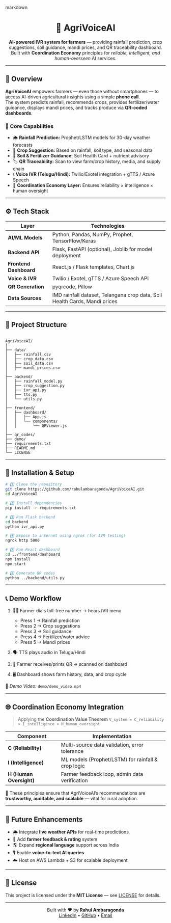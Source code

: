 
markdown
<h1 align="center">🌾 AgriVoiceAI</h1>

<p align="center">
  <b>AI-powered IVR system for farmers</b> — providing rainfall prediction, crop suggestions, soil guidance, mandi prices, and QR traceability dashboard.  
  <br>Built with <b>Coordination Economy</b> principles for <i>reliable, intelligent, and human-overseen</i> AI services.
</p>

---

## 📜 Overview

**AgriVoiceAI** empowers farmers — even those without smartphones — to access AI-driven agricultural insights using a simple **phone call**.  
The system predicts rainfall, recommends crops, provides fertilizer/water guidance, displays mandi prices, and tracks produce via **QR-coded dashboards**.

### 🚀 Core Capabilities

- 🌦️ **Rainfall Prediction:** Prophet/LSTM models for 30-day weather forecasts  
- 🌾 **Crop Suggestion:** Based on rainfall, soil type, and seasonal data  
- 🧪 **Soil & Fertilizer Guidance:** Soil Health Card + nutrient advisory  
- 🏷️ **QR Traceability:** Scan to view farm/crop history, media, and supply chain  
- 📞 **Voice IVR (Telugu/Hindi):** Twilio/Exotel integration + gTTS / Azure Speech  
- 🧩 **Coordination Economy Layer:** Ensures reliability × intelligence × human oversight  

---

## ⚙️ Tech Stack

| Layer | Technologies |
|-------|---------------|
| **AI/ML Models** | Python, Pandas, NumPy, Prophet, TensorFlow/Keras |
| **Backend API** | Flask, FastAPI (optional), Joblib for model deployment |
| **Frontend Dashboard** | React.js / Flask templates, Chart.js |
| **Voice & IVR** | Twilio / Exotel, gTTS / Azure Speech API |
| **QR Generation** | pyqrcode, Pillow |
| **Data Sources** | IMD rainfall dataset, Telangana crop data, Soil Health Cards, Mandi prices |

---

## 🧠 Project Structure

```

AgriVoiceAI/
│
├── data/
│   ├── rainfall.csv
│   ├── crop_data.csv
│   ├── soil_data.csv
│   ├── mandi_prices.csv
│
├── backend/
│   ├── rainfall_model.py
│   ├── crop_suggestion.py
│   ├── ivr_api.py
│   ├── tts.py
│   └── utils.py
│
├── frontend/
│   ├── dashboard/
│   │   ├── App.js
│   │   └── components/
│   │       └── QRViewer.js
│
├── qr_codes/
├── demo/
├── requirements.txt
├── README.md
└── LICENSE

````

---

## 🧩 Installation & Setup

```bash
# 1️⃣ Clone the repository
git clone https://github.com/rahulambaragonda/AgriVoiceAI.git
cd AgriVoiceAI

# 2️⃣ Install dependencies
pip install -r requirements.txt

# 3️⃣ Run Flask backend
cd backend
python ivr_api.py

# 4️⃣ Expose to internet using ngrok (for IVR testing)
ngrok http 5000

# 5️⃣ Run React dashboard
cd ../frontend/dashboard
npm install
npm start

# 6️⃣ Generate QR codes
python ../backend/utils.py
````

---

## 📞 Demo Workflow

1. 👩‍🌾 Farmer dials toll-free number → hears IVR menu

   * Press 1 → Rainfall prediction
   * Press 2 → Crop suggestions
   * Press 3 → Soil guidance
   * Press 4 → Fertilizer/water advice
   * Press 5 → Mandi prices

2. 🗣️ TTS plays audio in Telugu/Hindi

3. 📱 Farmer receives/prints QR → scanned on dashboard

4. 🖥️ Dashboard shows farm history, data, and crop cycle

🎥 *Demo Video:* `demo/demo_video.mp4`

---

## 🌐 Coordination Economy Integration

> Applying the **Coordination Value Theorem**
> `V_system = C_reliability × I_intelligence × H_human_oversight`

| Component               | Implementation                                     |
| ----------------------- | -------------------------------------------------- |
| **C (Reliability)**     | Multi-source data validation, error tolerance      |
| **I (Intelligence)**    | ML models (Prophet/LSTM) for rainfall & crop logic |
| **H (Human Oversight)** | Farmer feedback loop, admin data verification      |

🧩 These principles ensure that AgriVoiceAI’s recommendations are **trustworthy, auditable, and scalable** — vital for rural adoption.

---

## 🔮 Future Enhancements

* 🌦️ Integrate **live weather APIs** for real-time predictions
* 💬 Add **farmer feedback & rating** system
* 🌎 Expand **regional language** support across India
* 🎙️ Enable **voice-to-text AI queries**
* ☁️ Host on AWS Lambda + S3 for scalable deployment

---

## 📜 License

This project is licensed under the **MIT License** — see [LICENSE](./LICENSE) for details.

---

<p align="center">
  Built with ❤️ by <b>Rahul Ambaragonda</b>  
  <br>
  <a href="https://linkedin.com/in/rahulambaragonda">LinkedIn</a> • 
  <a href="https://github.com/rahulambaragonda">GitHub</a> • 
  <a href="mailto:rahulambaragonda9@gmail.com">Email</a>
</p>


